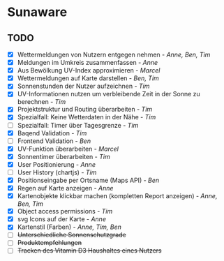 ﻿# Sunaware
## TODO
- [x] Wettermeldungen von Nutzern entgegen nehmen - *Anne, Ben, Tim*
- [x] Meldungen im Umkreis zusammenfassen - *Anne*
- [x] Aus Bewölkung UV-Index approximieren - *Marcel*
- [x] Wettermeldungen auf Karte darstellen - *Ben, Tim*
- [x] Sonnenstunden der Nutzer aufzeichnen - *Tim*
- [x] UV-Informationen nutzen um verbleibende Zeit in der Sonne zu berechnen - *Tim*
- [x] Projektstruktur und Routing überarbeiten - *Tim*
- [x] Spezialfall: Keine Wetterdaten in der Nähe - *Tim*
- [ ] Spezialfall: Timer über Tagesgrenze - *Tim*
- [x] Baqend Validation - *Tim*
- [ ] Frontend Validation - *Ben*
- [x] UV-Funktion überarbeiten - *Marcel*
- [x] Sonnentimer überarbeiten - *Tim*
- [x] User Positionierung - *Anne*
- [ ] User History (chartjs) - *Tim*
- [x] Positionseingabe per Ortsname (Maps API) - *Ben*
- [x] Regen auf Karte anzeigen - *Anne*
- [x] Kartenobjekte klickbar machen (kompletten Report anzeigen) - *Anne, Ben, Tim*
- [x] Object access permissions - *Tim*
- [x] svg Icons auf der Karte - *Anne*
- [x] Kartenstil (Farben) - *Anne, Tim, Ben*
- [ ] ~~Unterschiedliche Sonnenschutzgrade~~
- [ ] ~~Produktempfehlungen~~
- [ ] ~~Tracken des Vitamin D3 Haushaltes eines Nutzers~~